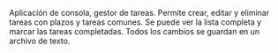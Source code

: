 Aplicación de consola, gestor de tareas. Permite crear, editar y eliminar tareas con plazos y tareas comunes. Se puede ver la lista completa y marcar las tareas completadas. Todos los cambios se guardan en un archivo de texto. 
